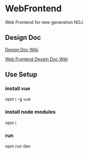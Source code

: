 # WebFrontend
Web Frontend for new generation NOJ

## Design Doc
[Design Doc Wiki](https://github.com/NJUPT-ACM-Team/OnlineJudge/wiki/Design-Doc)

[Web Frontend Desgin Doc Wiki](https://github.com/NJUPT-ACM-Team/OnlineJudge/wiki/Frontend-Design)


## Use Setup

### install vue
npm i -g vue

### install node modules
npm i

### run
npm run dev 